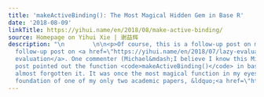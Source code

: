 ```yaml
---
title: 'makeActiveBinding(): The Most Magical Hidden Gem in Base R'
date: '2018-08-09'
linkTitle: https://yihui.name/en/2018/08/make-active-binding/
source: Homepage on Yihui Xie | 谢益辉
description: "\n        \n\n<p>Of course, this is a follow-up post on my previous
  follow-up post on <a href=\"https://yihui.name/en/2018/07/lazy-evaluation/\">lazy
  evaluation</a>. One commenter (Michael&mdash;I believe I know this Michael) of that
  post pointed out the function <code>makeActiveBinding()</code> in base R. I have
  almost forgotten it. It was once the most magical function in my eyes, and was the
  foundation of one of my only two academic papers, &ldquo;<a href=\"https://projecteuclid.org/euclid.ss/14083"
---
```

